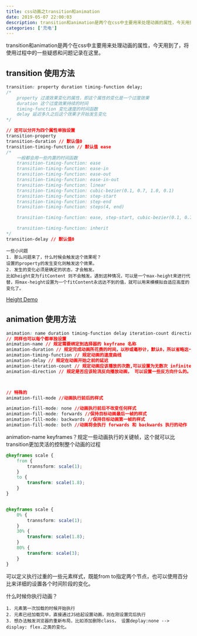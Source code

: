 ```yaml
---
title: css动画之transition和animation
date: 2019-05-07 22:00:03
description: transition和animation是两个在css中主要用来处理动画的属性，今天用到了，将使用过程中的一些疑惑和问题记录在这里。
categories: ['充电']
---
```

transition和animation是两个在css中主要用来处理动画的属性，今天用到了，将使用过程中的一些疑惑和问题记录在这里。

## transition 使用方法
```css
transition: property duration timing-function delay;
/*
    property 过渡效果变化的属性，即这个属性的变化是一个过度效果
    duration 这个过度效果持续的时间
    timing-function 变化速度的时间函数
    delay 延迟多久之后这个效果才开始发生变化
*/

// 还可以分开为四个属性单独设置
transition-property
transition-duration // 默认值0
transition-timing-function // 默认值 ease
/* 
    一般都会用一些内置的时间函数
    transition-timing-function: ease
    transition-timing-function: ease-in
    transition-timing-function: ease-out
    transition-timing-function: ease-in-out
    transition-timing-function: linear
    transition-timing-function: cubic-bezier(0.1, 0.7, 1.0, 0.1)
    transition-timing-function: step-start
    transition-timing-function: step-end
    transition-timing-function: steps(4, end)

    transition-timing-function: ease, step-start, cubic-bezier(0.1, 0.7, 1.0, 0.1)

    transition-timing-function: inherit 
*/
transition-delay // 默认值0
```

    一些小问题
    1. 那么问题来了，什么时候会触发这个效果呢？  
    设置的property的发生变化则触发这个效果。
    2. 发生的变化必须是确定的状态，才会触发。 
    比如height变为fitContent 则不会触发。遇到这种情况，可以是一个max-height来进行代替，将max-height设置为一个fitContent永远达不到的值，就可以用来模模拟自适应高度的变化了。

[Height Demo](https://jsfiddle.net/TheScenery/fmwqy4pr/24/)


## animation 使用方法
```css
animation: name duration timing-function delay iteration-count direction;
// 同样也可以每个都单独设置
animation-name // 规定需要绑定到选择器的 keyframe 名称
animation-duration // 规定完成动画所花费的时间，以秒或毫秒计，默认0，所以省略这一项往往会没有动画效果
animation-timing-function // 规定动画的速度曲线
animation-delay // 规定在动画开始之前的延迟
animation-iteration-count // 规定动画应该播放的次数,可以设置为无数次 infinite
animation-direction // 规定是否应该轮流反向播放动画， 可以设置一些反方向什么的。



// 特殊的
animation-fill-mode //动画执行前后的样式

animation-fill-mode: none //动画执行前后不改变任何样式
animation-fill-mode: forwards //保持目标动画最后一帧的样式
animation-fill-mode: backwards //保持目标动画第一帧的样式
animation-fill-mode: both //动画将会执行 forwards 和 backwards 执行的动作
```

animation-name keyframes？规定一些动画执行的关键帧，这个就可以比transition更加灵活的控制整个动画的过程
```css
@keyframes scale {
    from {
        trannsform: scale(1);
    }
    to {
        transform: scale(1.8);
    }
}


@keyframes scale {
    0% {
        trannsform: scale(1);
    }
    30% {
        transform: scale(1.8);
    }
    80% {
        transform: scale(3);
    }
}
```
可以定义执行过重的一些元素样式，既能from to指定两个节点，也可以使用百分比来详细的设置各个时间阶段的变化。

什么时候你执行动画？

    1. 元素第一次加载的时候开始执行
    2. 元素已经加载完毕，直接通过JS给起设置动画，则在刚设置完后执行
    3. 想办法触发浏览器的重新布局，比如添加删除class， 设置deplay:none --> display: flex.之类的变化。